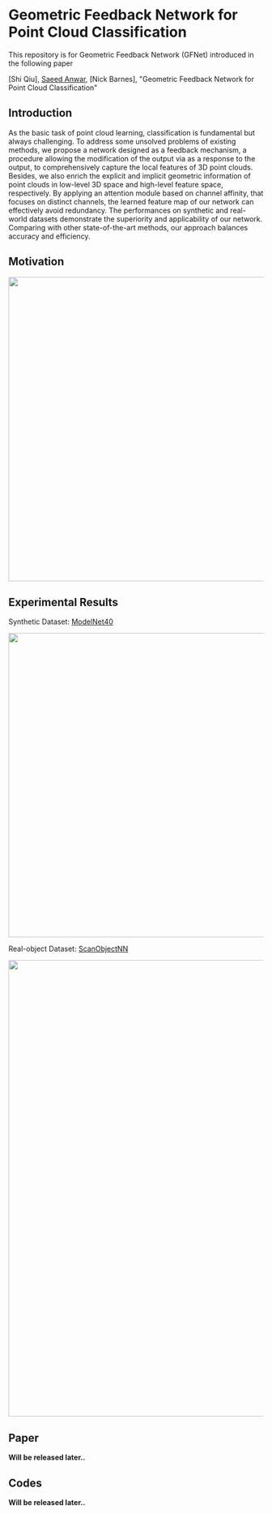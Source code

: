 # Geometric Feedback Network for Point Cloud Classification
This repository is for Geometric Feedback Network (GFNet) introduced in the following paper

[Shi Qiu], [Saeed Anwar](https://saeed-anwar.github.io/),  [Nick Barnes], "Geometric Feedback Network for Point Cloud Classification" 

## Introduction
As the basic task of point cloud learning, classification is fundamental but always challenging. To address some unsolved problems of existing methods, we propose a network designed as a feedback mechanism, a procedure allowing the modification of the output via as a response to the output, to comprehensively capture the local features of 3D point clouds. Besides, we also enrich the explicit and implicit geometric information of point clouds in low-level 3D space and high-level feature space, respectively. By applying an attention module based on channel affinity, that focuses on distinct channels, the learned feature map of our network can effectively avoid redundancy. The performances on synthetic and real-world datasets demonstrate the superiority and applicability of our network. Comparing with other state-of-the-art methods, our approach balances accuracy and efficiency.

## Motivation
<p align="center">
  <img width="600" src="https://github.com/ShiQiu0419/Geometric-Feedback-Network-for-Point-Cloud-Classification/blob/master/overview2.png">
</p>

## Experimental Results
Synthetic Dataset: [ModelNet40](https://shapenet.cs.stanford.edu/media/modelnet40_ply_hdf5_2048.zip)
<p align="center">
  <img width="600" src="https://github.com/ShiQiu0419/GFNet/blob/master/modelnet40.png">
</p>

Real-object Dataset: [ScanObjectNN](https://github.com/hkust-vgd/scanobjectnn/)
<p align="center">
  <img width="900" src="https://github.com/ShiQiu0419/GFNet/blob/master/scanobjectnn.png">
</p>

## Paper
**Will be released later..**

## Codes
**Will be released later..**
